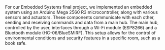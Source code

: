 For our Embedded Systems final project, we implemented an embedded system using an Arduino Mega 2560 R3 microcontroller, along with various sensors and actuators. 
These components communicate with each other, sending and receiving commands and data from a main hub. The main hub, controlled by the user, interfaces through a Wi-Fi module (ESP8266) and a Bluetooth module (HC-06/BlueSMiRF).
This setup allows for the control of environmental conditions and security features in a specific room, such as a book safe.
